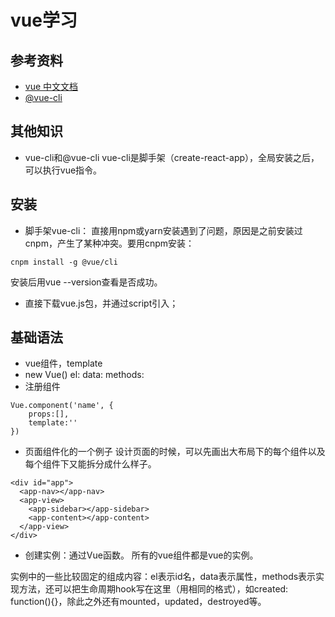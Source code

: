 
# vue学习

## 参考资料
- [vue 中文文档](https://cn.vuejs.org/v2/guide/)
- [@vue-cli](https://cli.vuejs.org/zh/guide/)

## 其他知识
- vue-cli和@vue-cli
vue-cli是脚手架（create-react-app），全局安装之后，可以执行vue指令。

## 安装
- 脚手架vue-cli：
直接用npm或yarn安装遇到了问题，原因是之前安装过cnpm，产生了某种冲突。要用cnpm安装：
```
cnpm install -g @vue/cli
```
安装后用vue --version查看是否成功。
- 直接下载vue.js包，并通过script引入；


## 基础语法
- vue组件，template
- new Vue()
el: data: methods:
- 注册组件
```
Vue.component('name', {
    props:[],
    template:''
})
```

- 页面组件化的一个例子
设计页面的时候，可以先画出大布局下的每个组件以及每个组件下又能拆分成什么样子。
```
<div id="app">
  <app-nav></app-nav>
  <app-view>
    <app-sidebar></app-sidebar>
    <app-content></app-content>
  </app-view>
</div>
```
- 创建实例：通过Vue函数。
所有的vue组件都是vue的实例。    

实例中的一些比较固定的组成内容：el表示id名，data表示属性，methods表示实现方法，还可以把生命周期hook写在这里（用相同的格式），如created: function(){}，除此之外还有mounted，updated，destroyed等。
